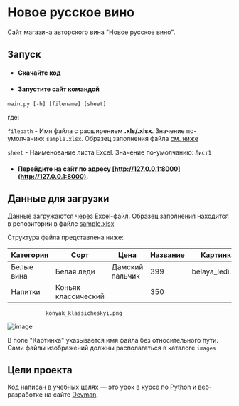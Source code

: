 # Новое русское вино

Сайт магазина авторского вина "Новое русское вино".

## Запуск

- #### Скачайте код
- #### Запустите сайт командой
```
main.py [-h] [filename] [sheet]
```

где:
 
 `filepath` - Имя файла с расширением **.xls/.xlsx**. Значение по-умолчанию: `sample.xlsx`. 
Образец заполнения файла [см. ниже](#Образец)

`sheet` - Наименование листа Excel. Значение по-умолчанию: `Лист1`
    
- #### Перейдите на сайт по адресу [http://127.0.0.1:8000](http://127.0.0.1:8000).

<a name="Образец"></a>
## Данные для загрузки

Данные загружаются через Excel-файл. 
Образец заполнения находится в репозитории в файле [sample.xlsx](sample.xlsx)

Структура файла представлена ниже:


| Категория	| Сорт |  Цена  | Название | Картинка | Акция |
| ----------|-----| ----| -------- |--------| -----|
|  Белые вина | Белая леди| Дамский пальчик |   399 | belaya_ledi.png |Выгодное предложение  | 
|  Напитки | Коньяк классический|  |  350|  |  | 

				konyak_klassicheskyi.png	
![image](https://user-images.githubusercontent.com/65121485/151421072-3fe4eda2-723f-4390-990d-0271794b30fd.png)

					




В поле "Картинка" указывается имя файла без относительного пути. 
Сами файлы изображений должны располагаться в каталоге `images`

## Цели проекта

Код написан в учебных целях — это урок в курсе по Python и веб-разработке на сайте [Devman](https://dvmn.org).
